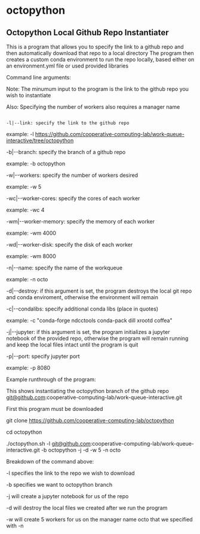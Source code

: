 # octopython
Octopython Local Github Repo Instantiater
----------------------------------------
This is a program that allows you to specify the link to a github repo and then automatically download that repo to a local directory
The program then creates a custom conda environment to run the repo locally, based either on an environment.yml file or used provided libraries

Command line arguments:

Note: The minumum input to the program is the link to the github repo you wish to instantiate

Also: Specifying the number of workers also requires a manager name
```

-l|--link: specify the link to the github repo
```

example: -l https://github.com/cooperative-computing-lab/work-queue-interactive/tree/octopython

-b|--branch: specify the branch of a github repo

example: -b octopython

-w|--workers: specify the number of workers desired

example: -w 5

-wc|--worker-cores: specify the cores of each worker

example: -wc 4

-wm|--worker-memory: specify the memory of each worker

example: -wm 4000

-wd|--worker-disk: specify the disk of each worker

example: -wm 8000

-n|--name: specify the name of the workqueue

example: -n octo

-d|--destroy: if this argument is set, the program destroys the local git repo and conda enviroment, otherwise the environment will remain

-c|--condalibs: specify additional conda libs (place in quotes)

example: -c "conda-forge ndcctools conda-pack dill xrootd coffea"

-j|--jupyter: if this argument is set, the program initializes a jupyter notebook of the provided repo, otherwise the program will remain running and keep the local files intact until the program is quit

-p|--port: specify jupyter port

example: -p 8080

Example runthrough of the program:

This shows instantiating the octopython branch of the github repo git@github.com:cooperative-computing-lab/work-queue-interactive.git

First this program must be downloaded

git clone https://github.com/cooperative-computing-lab/octopython

cd octopython

./octopython.sh -l git@github.com:cooperative-computing-lab/work-queue-interactive.git -b octopython -j -d -w 5 -n octo

Breakdown of the command above:

-l specifies the link to the repo we wish to download

-b specifies we want to octopython branch

-j will create a jupyter notebook for us of the repo

-d will destroy the local files we created after we run the program

-w will create 5 workers for us on the manager name octo that we specified with -n
